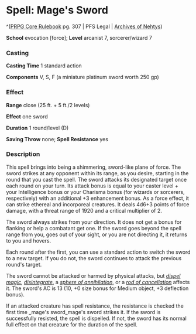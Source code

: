 # Spell: Mage's Sword

^([PRPG Core Rulebook][ss-mage-s-sword] pg. 307 | PFS Legal | [Archives of Nehtys][sn-mage-s-sword])

**School** evocation [force]; **Level** arcanist 7, sorcerer/wizard 7

### Casting

**Casting Time** 1 standard action  

**Components** V, S, F (a miniature platinum sword worth 250 gp)

### Effect

**Range** close (25 ft. + 5 ft./2 levels)  

**Effect** one sword  

**Duration** 1 round/level (D)  

**Saving Throw** none; **Spell Resistance** yes

### Description

This spell brings into being a shimmering, sword-like plane of force. The sword strikes at any opponent within its range, as you desire, starting in the round that you cast the spell. The sword attacks its designated target once each round on your turn. Its attack bonus is equal to your caster level + your Intelligence bonus or your Charisma bonus (for wizards or sorcerers, respectively) with an additional +3 enhancement bonus. As a force effect, it can strike ethereal and incorporeal creatures. It deals 4d6+3 points of force damage, with a threat range of 1920 and a critical multiplier of 2.  

The sword always strikes from your direction. It does not get a bonus for flanking or help a combatant get one. If the sword goes beyond the spell range from you, goes out of your sight, or you are not directing it, it returns to you and hovers.  

Each round after the first, you can use a standard action to switch the sword to a new target. If you do not, the sword continues to attack the previous round's target.  

The sword cannot be attacked or harmed by physical attacks, but _[dispel magic]_, _[disintegrate]_, a _[sphere of annihilation]_, or a _[rod of cancellation]_ affects it. The sword's AC is 13 (10, +0 size bonus for Medium object, +3 deflection bonus).  

If an attacked creature has spell resistance, the resistance is checked the first time _mage's sword_mage's sword strikes it. If the sword is successfully resisted, the spell is dispelled. If not, the sword has its normal full effect on that creature for the duration of the spell.

[ss-mage-s-sword]: http://paizo.com/pathfinderRPG/v57
[sn-mage-s-sword]: http://www.archivesofnethys.com/SpellDisplay.aspx?ItemName=Mage%27s%20Sword
[dispel magic]: http://www.archivesofnethys.com/SpellDisplay.aspx?ItemName=dispel%20magic
[disintegrate]: http://www.archivesofnethys.com/SpellDisplay.aspx?ItemName=disintegrate
[rod of cancellation]: http://www.archivesofnethys.com/SpellDisplay.aspx?ItemName=rod%20of%20cancellation
[sphere of annihilation]: http://www.archivesofnethys.com/SpellDisplay.aspx?ItemName=sphere%20of%20annihilation
